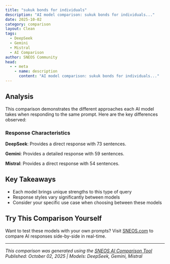 ```yaml
---
title: "sukuk bonds for individuals"
description: "AI model comparison: sukuk bonds for individuals..."
date: 2025-10-02
category: comparison
layout: Clean
tags:
  - DeepSeek
  - Gemini
  - Mistral
  - AI Comparison
author: SNEOS Community
head:
  - - meta
    - name: description
      content: "AI model comparison: sukuk bonds for individuals..."
---
```


<ChatComparison
  title="sukuk bonds for individuals"
  prompt="sukuk bonds for individuals"
  :responses='{"DeepSeek": "Of course. This is an excellent question. Here\u2019s a comprehensive guide to understanding **sukuk for individuals**, explained in simple terms.\n\n### What is a Sukuk? (It\u0027s Not a \u0022Bond\u0022 in the Traditional Sense)\n\nFirst, let\u0027s clear up the main misconception. While often called \u0022Islamic bonds,\u0022 **sukuk are fundamentally different from conventional bonds.**\n\n* **A Conventional Bond** is a **debt instrument**. When you buy a bond, you are essentially lending money to the issuer (a company or government) in exchange for periodic interest payments and the return of your principal at maturity. The relationship is one of a **lender and borrower**.\n* **A Sukuk** (plural of *sakk*, meaning \u0022legal instrument\u0022 or \u0022certificate\u0022) is an **ownership certificate**. When you buy a sukuk, you are buying a share of ownership in a specific, tangible asset, project, or business activity. The relationship is one of a **part-owner and investee**.\n\nThink of it this way:\n* **Bond:** \u0022I owe you $1000 plus interest.\u0022\n* **Sukuk:** \u0022We jointly own this asset, and you are entitled to a share of the profits it generates.\u0022\n\nThis structure is designed to comply with **Islamic finance principles**, primarily the prohibition of *Riba* (interest) and the requirement for investments to be backed by real assets.\n\n---\n\n### How Do Sukuk Work for an Individual Investor?\n\nHere is the typical lifecycle of a sukuk from an individual\u0027s perspective:\n\n1. **The Structure:** A company or government wants to raise money. Instead of taking a loan, they set up a special purpose vehicle (SPV) that holds ownership of a specific asset (like a building, a power plant, or a portfolio of assets).\n2. **The Purchase:** You, the individual investor, buy sukuk certificates from this SPV. Your certificate proves your partial ownership of that underlying asset.\n3. **The \u0022Profit\u0022 Payments:** Instead of receiving \u0022interest,\u0022 you receive **periodic profit distributions**. These payments are not pre-determined like interest. They are a share of the actual profits or rental income generated by the underlying asset. The expected profit rate is usually stated upfront to give investors an idea, but it is not guaranteed.\n4. **Maturity:** At the end of the sukuk\u0027s term, the issuer typically buys back your share of the asset at the face value (principal amount). You get your initial investment back.\n\n---\n\n### Key Features \u0026 Benefits for Individuals\n\n* **Shariah-Compliant:** The primary benefit for observant Muslims is that it provides a way to earn a return on savings without dealing in interest, which is prohibited (*Haram*).\n* **Asset-Backed:** Your investment is linked to a real, tangible asset. This provides a layer of security that is not always present in conventional bonds, which are only as good as the issuer\u0027s promise to pay.\n* **Steady Income Stream:** Sukuk provide regular (e.g., monthly, quarterly, semi-annually) profit payments, making them attractive for retirees or those seeking predictable cash flow.\n* **Generally Lower Risk:** Sovereign sukuk (issued by governments) are typically considered very low-risk, similar to government bonds. Corporate sukuk carry higher risk but also the potential for higher returns.\n* **Portfolio Diversification:** Because they behave differently from stocks and conventional bonds, sukuk can help diversify an investment portfolio and reduce overall risk.\n\n---\n\n### Types of Sukuk Individuals Might Encounter\n\nThere are several common structures, named after the Islamic contract they are based on:\n\n* **Ijara Sukuk (Most Common):** This is a lease-based structure. You own a share of an asset (like an airport or a hospital) and receive periodic \u0022rental\u0022 payments. At maturity, the asset is sold back to the issuer.\n* **Murabaha Sukuk:** A cost-plus-profit structure, often used for short-term trade financing. The sukuk represents ownership of a commodity that is sold to a buyer on a deferred payment basis.\n* **Musharaka Sukuk:** A partnership-based structure where you and other investors partner with a company on a specific project, sharing in both the profits and losses according to a pre-agreed ratio.\n* **Wakala Sukuk:** An agency-based structure where you appoint the issuer as your agent to manage the investment on your behalf for a fee.\n\n---\n\n### How Can an Individual Invest in Sukuk?\n\nThis is the most practical part. Buying individual sukuk directly can be difficult for the average person, as they are often issued in large denominations (e.g., $100,000\u002B). However, there are accessible ways to invest:\n\n1. **Sukuk Funds (Mutual Funds/ETFs):** This is the **easiest and most common way** for individuals to invest in sukuk. You buy shares of a fund that pools money from many investors to buy a diversified portfolio of sukuk. This gives you instant diversification and requires a much smaller initial investment.\n * **Example:** A \u0022Global Sukuk Fund\u0022 offered by an asset manager like HSBC Amanah or Wahed Invest.\n\n2. **Direct Purchase via a Broker:** Some specialized Islamic banks or brokerage firms offer access to primary issuances or secondary markets for sukuk. This is more suited for high-net-worth individuals.\n\n3. **Government Sukuk for Retail Investors:** Some governments, aiming to boost financial inclusion, have started issuing **retail sukuk** in small denominations specifically for individual investors.\n * **Notable Examples:**\n * **Malaysia:** Regularly issues retail sukuk that can be bought through banks.\n * **Indonesia:** Has successful \u0022Sukuk Tabungan\u0022 (Savings Sukuk) programs for its citizens.\n * **UK:** Issued its first retail-sized sukuk in 2014.\n\n---\n\n### Risks to Consider\n\n* **Credit Risk:** The risk that the issuer cannot make the profit payments or repay the principal. This is the same as with conventional bonds.\n* **Market Risk:** The value of your sukuk on the secondary market can go up and down with changes in interest rates and the issuer\u0027s creditworthiness.\n* **Liquidity Risk:** The secondary market for sukuk is not as deep as for conventional bonds, so it can sometimes be harder to sell quickly without a price discount.\n* **Shariah Compliance Risk:** There is a small risk that a Shariah board may later deem a sukuk structure to be non-compliant, which could affect its value.\n\n### Summary: Sukuk vs. Conventional Bonds for Individuals\n\n| Feature | Sukuk | Conventional Bond |\n| :--- | :--- | :--- |\n| **Nature** | Ownership in an asset | Debt obligation (Loan) |\n| **Payments** | Share of **Profit/Rental Income** | Pre-determined **Interest** |\n| **Underlying Asset** | Always asset-backed | Not necessarily asset-backed |\n| **Compliance** | Shariah-compliant | No religious restrictions |\n| **Risk Sharing** | Profits and losses are shared | Lender is guaranteed interest |\n\n**In conclusion,** sukuk offer individuals a powerful, ethical, and asset-backed investment tool that aligns with Islamic principles. For most people, the easiest entry point is through a **sukuk-focused mutual fund or ETF**, which provides diversification and professional management. As with any investment, it\u0027s crucial to do your research or consult with a financial advisor who understands Islamic finance.", "Gemini": "Sukuk bonds, also known as Islamic bonds, are generally structured to comply with Sharia law, which prohibits interest (riba). Instead of paying interest, sukuk represent ownership in an asset or a pool of assets, and returns are generated through the income derived from those assets.\n\n**Investing in Sukuk Bonds for Individuals:**\n\nHere\u0027s a breakdown of how individuals can invest in sukuk, including options and considerations:\n\n**1. Retail Sukuk (Government-Issued):**\n\n* **What they are:** These are specifically designed for individual investors, often with lower minimum investment amounts. Governments or government-backed entities typically issue them to raise capital for infrastructure projects or other development initiatives.\n* **How to Invest:**\n * **Direct Purchase:** Subscribe through designated banks, financial institutions, or online platforms authorized by the issuing government or regulatory body. You\u0027ll typically need to open an account and complete an application.\n * **Brokers:** Some brokers may offer access to retail sukuk issuances.\n* **Advantages:**\n * **Lower Minimum Investments:** Generally more accessible to small investors.\n * **Relatively Safe:** Backed by the government, reducing credit risk.\n * **Fixed Income:** Provide a predictable stream of income based on the underlying asset\u0027s performance.\n * **Sharia Compliance:** Suitable for investors seeking Sharia-compliant investments.\n* **Disadvantages:**\n * **Limited Availability:** Retail sukuk issuances may not be frequent and are often country-specific.\n * **Lower Yields:** Compared to corporate sukuk, returns may be lower due to the lower risk.\n * **Liquidity:** May have limited secondary market liquidity, making it difficult to sell before maturity.\n * **Inflation Risk:** Fixed payments may be eroded by inflation.\n\n**2. Sukuk Funds (Mutual Funds and ETFs):**\n\n* **What they are:** Funds that invest in a diversified portfolio of sukuk. This allows investors to gain exposure to the sukuk market without having to purchase individual bonds.\n* **How to Invest:**\n * **Through Brokerage Accounts:** Most major brokerage firms offer access to mutual funds and ETFs.\n * **Directly from Fund Providers:** Some fund companies allow direct investment in their funds.\n* **Advantages:**\n * **Diversification:** Spreads risk across multiple sukuk issuers and sectors.\n * **Professional Management:** Fund managers actively manage the portfolio.\n * **Liquidity:** Funds can be bought and sold more easily than individual sukuk.\n * **Accessibility:** Lower minimum investment amounts compared to buying individual sukuk.\n* **Disadvantages:**\n * **Management Fees:** Fund managers charge fees, which can reduce returns.\n * **Fund Performance:** Performance depends on the skill of the fund manager.\n * **Market Risk:** The value of the fund can fluctuate based on market conditions and the performance of the underlying sukuk.\n\n**3. Corporate Sukuk:**\n\n* **What they are:** Sukuk issued by companies to raise capital. These generally offer higher yields than government-backed sukuk but also carry a higher level of credit risk.\n* **How to Invest:**\n * **Brokers:** Some brokers specialize in fixed income securities, including sukuk.\n * **Direct Purchase (Less Common):** Occasionally, companies may offer sukuk directly to investors.\n* **Advantages:**\n * **Higher Yields:** Potential for higher returns compared to government sukuk.\n* **Disadvantages:**\n * **Higher Risk:** Corporate sukuk have a higher risk of default than government-backed sukuk.\n * **Higher Minimum Investments:** Often require larger initial investments.\n * **Less Liquidity:** Can be difficult to sell before maturity.\n * **Due Diligence Required:** Thoroughly research the issuing company and the terms of the sukuk before investing.\n\n**Important Considerations Before Investing in Sukuk:**\n\n* **Sharia Compliance:** Ensure the sukuk is certified as Sharia-compliant by a reputable Sharia supervisory board. Different scholars may have different interpretations, so understand the principles used.\n* **Credit Risk:** Evaluate the creditworthiness of the issuer. Government sukuk are generally considered safer than corporate sukuk. Check credit ratings from reputable rating agencies like Standard \u0026 Poor\u0027s, Moody\u0027s, and Fitch.\n* **Liquidity:** Assess the liquidity of the sukuk. Retail sukuk and sukuk funds are generally more liquid than individual corporate sukuk.\n* **Yield:** Compare the yield to maturity with other fixed income investments.\n* **Maturity Date:** Consider the maturity date and whether it aligns with your investment horizon.\n* **Tax Implications:** Understand the tax implications of investing in sukuk in your jurisdiction.\n* **Currency Risk:** If the sukuk is denominated in a foreign currency, consider the potential impact of currency fluctuations.\n* **Minimum Investment:** Determine the minimum investment amount required.\n* **Fees and Charges:** Be aware of any fees associated with investing in sukuk, such as brokerage fees, fund management fees, or transaction costs.\n\n**Where to Find Information:**\n\n* **Islamic Financial Institutions:** Consult with Islamic banks and financial institutions.\n* **Securities Regulators:** Check the websites of securities regulators in your country for information on sukuk offerings and licensed brokers.\n* **Financial News Outlets:** Stay informed about market trends and sukuk issuances through reputable financial news websites.\n* **Rating Agencies:** Review credit ratings from Standard \u0026 Poor\u0027s, Moody\u0027s, and Fitch.\n* **Prospectuses:** Carefully read the prospectus or offering document before investing in any sukuk.\n\n**Disclaimer:** I am an AI chatbot and cannot provide financial advice. The information provided is for general informational purposes only and should not be considered as a recommendation to buy or sell any securities. Consult with a qualified financial advisor before making any investment decisions.\n", "Mistral": "Sukuk bonds are Islamic financial instruments that are structured to comply with Shariah law, which prohibits the payment of interest. Instead of traditional interest-bearing bonds, sukuk bonds represent ownership in an asset or a project, and investors earn a profit share from the underlying asset. Here\u0027s how individuals can invest in sukuk bonds:\n\n### Types of Sukuk Bonds\n1. **Ijara Sukuk**: Based on leasing arrangements where the sukuk holders own the asset and lease it back to the issuer.\n2. **Mudaraba Sukuk**: Based on a profit-sharing arrangement where the sukuk holders provide capital to the issuer, who manages the investment.\n3. **Musharaka Sukuk**: Based on a joint venture where both the sukuk holders and the issuer share profits and losses.\n4. **Murabaha Sukuk**: Based on a cost-plus-financing arrangement where the issuer buys an asset and sells it to the sukuk holders at a marked-up price.\n5. **Istisna Sukuk**: Based on a construction or manufacturing arrangement where the sukuk holders finance the project and receive the completed asset.\n\n### How to Invest in Sukuk Bonds\n1. **Brokerage Firms**: Many brokerage firms offer sukuk bonds as part of their investment portfolios. You can open an account with a brokerage that specializes in Islamic finance.\n2. **Banks**: Islamic banks often issue and manage sukuk bonds. You can inquire with your local Islamic bank about available sukuk investments.\n3. **Mutual Funds**: Some mutual funds specialize in sukuk bonds. These funds pool money from multiple investors to buy a diversified portfolio of sukuk bonds.\n4. **Direct Purchase**: Some sukuk bonds are available for direct purchase from the issuing entity, such as governments or corporations.\n5. **Online Platforms**: There are online investment platforms that offer sukuk bonds. These platforms often provide detailed information about the sukuk, including its structure, risks, and expected returns.\n\n### Benefits of Investing in Sukuk Bonds\n1. **Shariah Compliance**: Sukuk bonds are structured to comply with Islamic law, making them suitable for Muslim investors.\n2. **Diversification**: Sukuk bonds can provide diversification benefits, as they are often tied to different types of assets and projects.\n3. **Profit Sharing**: Instead of earning interest, investors earn a share of the profits generated by the underlying asset, which can be more aligned with the investor\u0027s risk tolerance.\n4. **Ethical Investing**: Sukuk bonds often support projects that are socially responsible and ethically sound.\n\n### Risks and Considerations\n1. **Market Risk**: Like any investment, sukuk bonds are subject to market risks, including changes in interest rates, economic conditions, and the performance of the underlying asset.\n2. **Credit Risk**: The issuer of the sukuk bond may default on its obligations, leading to a loss of investment.\n3. **Liquidity Risk**: Some sukuk bonds may not be as liquid as traditional bonds, making it harder to sell them quickly.\n4. **Shariah Compliance Risk**: There is a risk that the sukuk bond may not fully comply with Shariah law, which could affect its acceptability among Islamic investors.\n\n### Steps to Invest\n1. **Research**: Understand the different types of sukuk bonds and their structures.\n2. **Consult a Financial Advisor**: Seek advice from a financial advisor who specializes in Islamic finance.\n3. **Choose a Platform**: Decide whether to invest through a brokerage, bank, mutual fund, or online platform.\n4. **Diversify**: Consider diversifying your sukuk investments to spread risk.\n5. **Monitor**: Regularly monitor the performance of your sukuk investments and adjust your portfolio as needed.\n\nInvesting in sukuk bonds can be a rewarding way to align your financial goals with your ethical and religious principles. However, it\u0027s important to do thorough research and seek professional advice to ensure you make informed investment decisions."}' 
  published-date="09:02"
/>

## Analysis

This comparison demonstrates the different approaches each AI model takes when responding to the same prompt. Here are the key differences observed:

### Response Characteristics

**DeepSeek**: Provides a direct response with 73 sentences. 

**Gemini**: Provides a detailed response with 59 sentences. 

**Mistral**: Provides a direct response with 54 sentences. 

## Key Takeaways

- Each model brings unique strengths to this type of query
- Response styles vary significantly between models
- Consider your specific use case when choosing between these models

## Try This Comparison Yourself

Want to test these models with your own prompts? Visit [SNEOS.com](https://sneos.com) to compare AI responses side-by-side in real-time.

---

*This comparison was generated using the [SNEOS AI Comparison Tool](https://sneos.com)*
*Published: October 02, 2025 | Models: DeepSeek, Gemini, Mistral*

